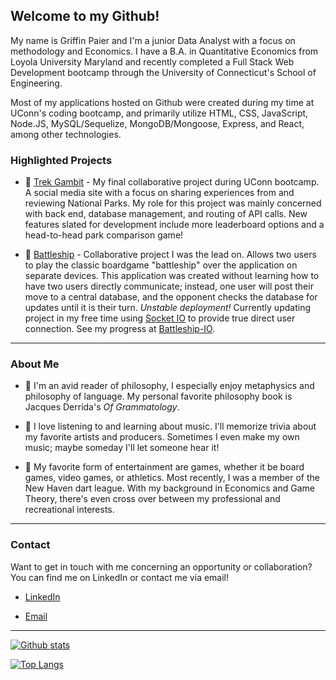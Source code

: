 ## Welcome to my Github!

My name is Griffin Paier and I'm a junior Data Analyst with a focus on methodology and Economics. I have a B.A. in Quantitative Economics from Loyola University Maryland and recently completed a Full Stack Web Development bootcamp through the University of Connecticut's School of Engineering.

Most of my applications hosted on Github were created during my time at UConn's coding bootcamp, and primarily utilize HTML, CSS, JavaScript, Node.JS, MySQL/Sequelize, MongoDB/Mongoose, Express, and React, among other technologies.

### Highlighted Projects

- :sunrise_over_mountains: [Trek Gambit](https://github.com/gmpaier/Trek-Gambit) - My final collaborative project during UConn bootcamp. A social media site with a focus on sharing experiences from and reviewing National Parks. My role for this project was mainly concerned with back end, database management, and routing of API calls. New features slated for development include more leaderboard options and a head-to-head park comparison game!

- :ship: [Battleship](https://github.com/gmpaier/Battleship) - Collaborative project I was the lead on. Allows two users to play the classic boardgame "battleship" over the application on separate devices. This application was created without learning how to have two users directly communicate; instead, one user will post their move to a central database, and the opponent checks the database for updates until it is their turn. *Unstable deployment!* Currently updating project in my free time using [Socket IO](https://www.npmjs.com/package/socket.io) to provide true direct user connection. See my progress at [Battleship-IO](https://github.com/gmpaier/battleship-io).

___

### About Me

- :closed_book: I'm an avid reader of philosophy, I especially enjoy metaphysics and philosophy of language. My personal favorite philosophy book is Jacques Derrida's *Of Grammatology*.

- :guitar: I love listening to and learning about music. I'll memorize trivia about my favorite artists and producers. Sometimes I even make my own music; maybe someday I'll let someone hear it!

- :dart: My favorite form of entertainment are games, whether it be board games, video games, or athletics. Most recently, I was a member of the New Haven dart league. With my background in Economics and Game Theory, there's even cross over between my professional and recreational interests.

___

### Contact

Want to get in touch with me concerning an opportunity or collaboration? You can find me on LinkedIn or contact me via email!

- [LinkedIn](https://www.linkedin.com/in/griffin-paier-8756551bb/)

- [Email](mailto:gmpaier@loyola.edu)

___

[![Github stats](https://github-readme-stats.vercel.app/api?username=gmpaier&hide_rank=true&hide=stars&hide_title=true&theme=nightowl&show_icons=true)](https://github.com/anuraghazra/github-readme-stats)

[![Top Langs](https://github-readme-stats.vercel.app/api/top-langs/?username=gmpaier&layout=compact&theme=nightowl)](https://github.com/anuraghazra/github-readme-stats)
